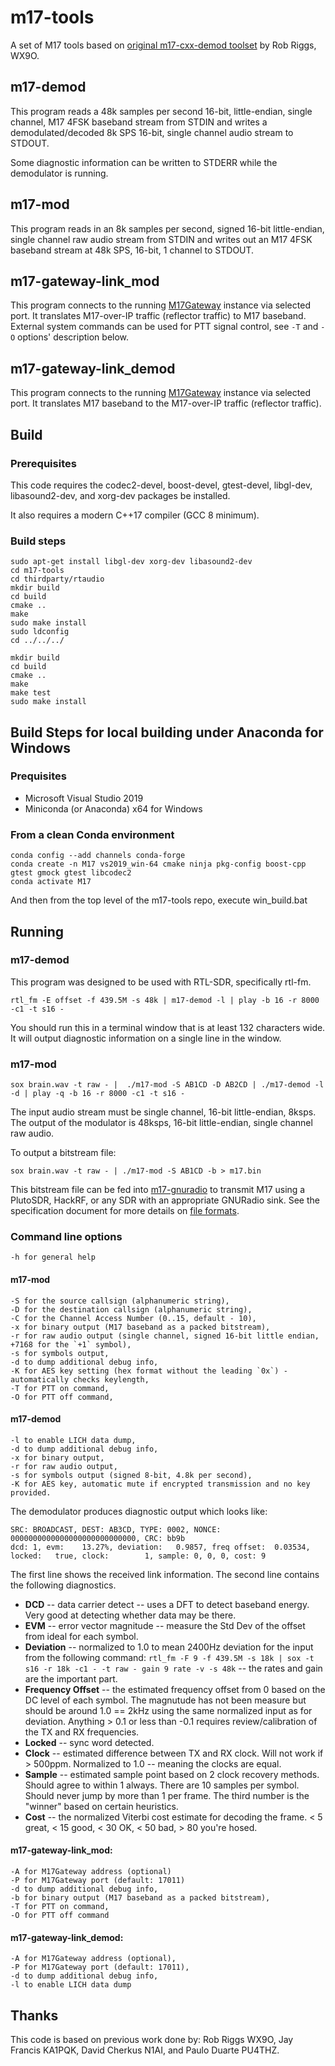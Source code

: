 # m17-tools
A set of M17 tools based on [original m17-cxx-demod toolset](https://github.com/mobilinkd/m17-cxx-demod) by Rob Riggs, WX9O.

## m17-demod
This program reads a 48k samples per second 16-bit, little-endian, single
channel, M17 4FSK baseband stream from STDIN and writes a demodulated/decoded
8k SPS 16-bit, single channel audio stream to STDOUT.

Some diagnostic information can be written to STDERR while the demodulator is
running.

## m17-mod
This program reads in an 8k samples per second, signed 16-bit little-endian, single channel raw audio
stream from STDIN and writes out an M17 4FSK baseband stream at 48k SPS,
16-bit, 1 channel to STDOUT.

## m17-gateway-link_mod
This program connects to the running [M17Gateway](https://github.com/g4klx/M17Gateway) instance via selected port.
It translates M17-over-IP traffic (reflector traffic) to M17 baseband. External system commands can be used
for PTT signal control, see `-T` and `-O` options' description below.

## m17-gateway-link_demod
This program connects to the running [M17Gateway](https://github.com/g4klx/M17Gateway) instance via selected port.
It translates M17 baseband to the M17-over-IP traffic (reflector traffic).

## Build

### Prerequisites

This code requires the codec2-devel, boost-devel, gtest-devel, libgl-dev, libasound2-dev, and xorg-dev packages be installed.

It also requires a modern C++17 compiler (GCC 8 minimum).

### Build steps
    sudo apt-get install libgl-dev xorg-dev libasound2-dev 
    cd m17-tools
    cd thirdparty/rtaudio
    mkdir build
    cd build
    cmake ..
    make
	sudo make install 
	sudo ldconfig
    cd ../../../
	
    mkdir build
    cd build
    cmake ..
    make
    make test
    sudo make install

## Build Steps for local building under Anaconda for Windows

### Prequisites
- Microsoft Visual Studio 2019
- Miniconda (or Anaconda) x64 for Windows

### From a clean Conda environment

    conda config --add channels conda-forge
    conda create -n M17 vs2019_win-64 cmake ninja pkg-config boost-cpp gtest gmock gtest libcodec2
    conda activate M17

And then from the top level of the m17-tools repo, execute win_build.bat

## Running

### m17-demod

This program was designed to be used with RTL-SDR, specifically rtl-fm.

    rtl_fm -E offset -f 439.5M -s 48k | m17-demod -l | play -b 16 -r 8000 -c1 -t s16 -

You should run this in a terminal window that is at least 132 characters wide. It
will output diagnostic information on a single line in the window.

### m17-mod

    sox brain.wav -t raw - |  ./m17-mod -S AB1CD -D AB2CD | ./m17-demod -l -d | play -q -b 16 -r 8000 -c1 -t s16 -

The input audio stream must be single channel, 16-bit little-endian, 8ksps.
The output of the modulator is 48ksps, 16-bit little-endian, single channel raw audio.

To output a bitstream file:

    sox brain.wav -t raw - | ./m17-mod -S AB1CD -b > m17.bin

This bitstream file can be fed into [m17-gnuradio](https://github.com/mobilinkd/m17-gnuradio) to
transmit M17 using a PlutoSDR, HackRF, or any SDR with an appropriate GNURadio sink. See the
specification document for more details on [file formats](https://spec.m17project.org/appendix/file-formats).

### Command line options

    -h for general help

#### m17-mod

    -S for the source callsign (alphanumeric string),
    -D for the destination callsign (alphanumeric string),
    -C for the Channel Access Number (0..15, default - 10),
    -x for binary output (M17 baseband as a packed bitstream),
    -r for raw audio output (single channel, signed 16-bit little endian, +7168 for the `+1` symbol),
    -s for symbols output,
    -d to dump additional debug info,
    -K for AES key setting (hex format without the leading `0x`) - automatically checks keylength,
    -T for PTT on command,
    -O for PTT off command,
    
#### m17-demod

    -l to enable LICH data dump,
    -d to dump additional debug info,
    -x for binary output,
    -r for raw audio output,
    -s for symbols output (signed 8-bit, 4.8k per second),
    -K for AES key, automatic mute if encrypted transmission and no key provided.

The demodulator produces diagnostic output which looks like:

    SRC: BROADCAST, DEST: AB3CD, TYPE: 0002, NONCE: 0000000000000000000000000000, CRC: bb9b
    dcd: 1, evm:    13.27%, deviation:   0.9857, freq offset:  0.03534, locked:   true, clock:        1, sample: 0, 0, 0, cost: 9

The first line shows the received link information.  The second line contains the following diagnostics.

 - **DCD** -- data carrier detect -- uses a DFT to detect baseband energy.  Very good at detecting whether data may be there.
 - **EVM** -- error vector magnitude -- measure the Std Dev of the offset from ideal for each symbol.
 - **Deviation** -- normalized to 1.0 to mean 2400Hz deviation for the input from the following command:
    `rtl_fm -F 9 -f 439.5M -s 18k | sox -t s16 -r 18k -c1 - -t raw - gain 9 rate -v -s 48k` -- the rates and gain are the important part.
 - **Frequency Offset** -- the estimated frequency offset from 0 based on the DC level of each symbol.  The magnutude has
    not been measure but should be around 1.0 == 2kHz using the same normalized input as for deviation.  Anything > 0.1
    or less than -0.1 requires review/calibration of the TX and RX frequencies.
 - **Locked** -- sync word detected. 
 - **Clock** -- estimated difference between TX and RX clock.  Will not work if > 500ppm.  Normalized to 1.0 -- meaning the clocks are equal.
 - **Sample** -- estimated sample point based on 2 clock recovery methods.  Should agree to within 1 always.  There are
    10 samples per symbol.  Should never jump by more than 1 per frame.  The third number is the "winner" based on
    certain heuristics.
 - **Cost** -- the normalized Viterbi cost estimate for decoding the frame.  < 5 great, < 15 good, < 30 OK, < 50 bad, > 80 you're hosed.

#### m17-gateway-link_mod:
    -A for M17Gateway address (optional)
    -P for M17Gateway port (default: 17011)
    -d to dump additional debug info,
    -b for binary output (M17 baseband as a packed bitstream),
    -T for PTT on command,
    -O for PTT off command

#### m17-gateway-link_demod:
    -A for M17Gateway address (optional),
    -P for M17Gateway port (default: 17011),
    -d to dump additional debug info,
    -l to enable LICH data dump

## Thanks

This code is based on previous work done by: Rob Riggs WX9O, Jay Francis KA1PQK, David Cherkus N1AI, and Paulo Duarte PU4THZ.

